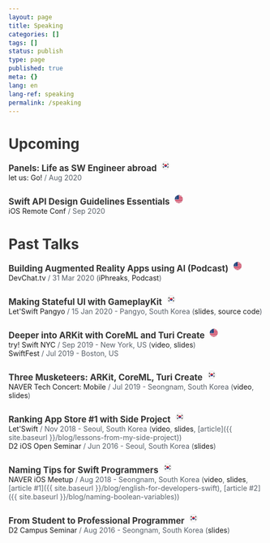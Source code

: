 ```yaml
---
layout: page
title: Speaking
categories: []
tags: []
status: publish
type: page
published: true
meta: {}
lang: en
lang-ref: speaking
permalink: /speaking
---
```

# Upcoming

<strong class="talk-title">Panels: Life as SW Engineer abroad</strong>
<img style="margin-left: 6px; margin-bottom: 3px" src="/assets/language-icons/kr.png" width="16"/>
<br>
[let us: Go!](https://let-us-go-2020-summer.vercel.app) / Aug 2020

<strong class="talk-title">Swift API Design Guidelines Essentials</strong>
<img style="margin-left: 6px; margin-bottom: 3px" src="/assets/language-icons/us.png" width="16"/>
<br>
[iOS Remote Conf](https://iosremoteconf.com) / Sep 2020

<!-- No plans yet ☺️ -->

# Past Talks 

<strong class="talk-title">Building Augmented Reality Apps using AI (Podcast)</strong>
<img style="margin-left: 6px; margin-bottom: 3px" src="/assets/language-icons/us.png" width="16"/>
<br>
[DevChat.tv](https://devchat.tv/iphreaks/ips-286-building-augmented-reality-apps-using-ai-with-soojin-ro/) / 31 Mar 2020 ([iPhreaks](https://devchat.tv/iphreaks/ips-286-building-augmented-reality-apps-using-ai-with-soojin-ro/), [Podcast](https://podcasts.apple.com/us/podcast/ips-286-building-augmented-reality-apps-using-ai-soojin/id634022060?i=1000470069918))

<strong class="talk-title">Making Stateful UI with GameplayKit</strong>
<img style="margin-left: 6px; margin-bottom: 3px" src="/assets/language-icons/kr.png" width="16"/>
<br>
[Let'Swift Pangyo](https://festa.io/events/803) / 15 Jan 2020 - Pangyo, South Korea ([slides](https://www.slideshare.net/soojinro9/gameplaykit-ui), [source code](https://github.com/nsoojin/VoiceControlSample-iOS))

<strong class="talk-title">Deeper into ARKit with CoreML and Turi Create</strong>
<img style="margin-left: 6px; margin-bottom: 3px" src="/assets/language-icons/us.png" width="16"/>
<br>
[try! Swift NYC](https://www.tryswift.co/events/2019/nyc/) / Sep 2019 - New York, US ([video](https://www.youtube.com/watch?v=VBZve4cLH4E), [slides](https://www.slideshare.net/soojinro9/deeper-into-arkit-with-coreml-and-turi-create))
<br>
[SwiftFest](https://swiftfest.io) / Jul 2019 - Boston, US

<strong class="talk-title">Three Musketeers: ARKit, CoreML, Turi Create</strong>
<img style="margin-left: 6px; margin-bottom: 3px" src="/assets/language-icons/kr.png" width="16"/>
<br>
[NAVER Tech Concert: Mobile](http://techcon.naver.com) / Jul 2019 - Seongnam, South Korea ([video](https://tv.naver.com/v/9342810/list/486582), [slides](https://www.slideshare.net/NaverEngineering/techcon-2019-mobile-ios41arkit-coreml-turi-create))

<strong class="talk-title">Ranking App Store #1 with Side Project</strong>
<img style="margin-left: 6px; margin-bottom: 3px" src="/assets/language-icons/kr.png" width="16"/>
<br>
[Let'Swift](http://letswift.kr/2018/) / Nov 2018 - Seoul, South Korea ([video](https://www.youtube.com/watch?v=_2t24zQvRFs), [slides](https://speakerdeck.com/nsoojin/saideu-peurojegteuro-aebseutoeo-1wi-gongryaghagi), [article]({{ site.baseurl }}/blog/lessons-from-my-side-project))
<br>
[D2 iOS Open Seminar](https://d2.naver.com/news/9814448) / Jun 2016 - Seoul, South Korea ([slides](https://www.slideshare.net/soojinro9/d2-63435589))

<strong class="talk-title">Naming Tips for Swift Programmers</strong>
<img style="margin-left: 6px; margin-bottom: 3px" src="/assets/language-icons/kr.png" width="16"/>
<br>
[NAVER iOS Meetup](https://recruit.webtoonscorp.com/webtoon/ko/job/list) / Aug 2018 - Seongnam, South Korea ([video](https://tv.naver.com/v/4980432), [slides](https://speakerdeck.com/nsoojin/gaebaljareul-wihan-yeongeo-munbeob), [article #1]({{ site.baseurl }}/blog/english-for-developers-swift), [article #2]({{ site.baseurl }}/blog/naming-boolean-variables))

<strong class="talk-title">From Student to Professional Programmer</strong>
<img style="margin-left: 6px; margin-bottom: 3px" src="/assets/language-icons/kr.png" width="16"/>
<br>
[D2 Campus Seminar](https://d2.naver.com/news/0344295) / Aug 2016 - Seongnam, South Korea ([slides](https://www.slideshare.net/soojinro9/d2-65385330))

<style type="text/css">
  .talk-title {
    color: #353535;
    font-size: 17px;
    font-weight: bold;
    margin-bottom: 0px;
  }
  a { 
  	text-decoration: none;
  }
  a:hover { 
  	text-decoration: underline; 
  }
  p {
    color: #586069;
    overflow: hidden;
    margin-bottom: 26px;
  }
  h1 {
  	color: #353535;
  }
</style>